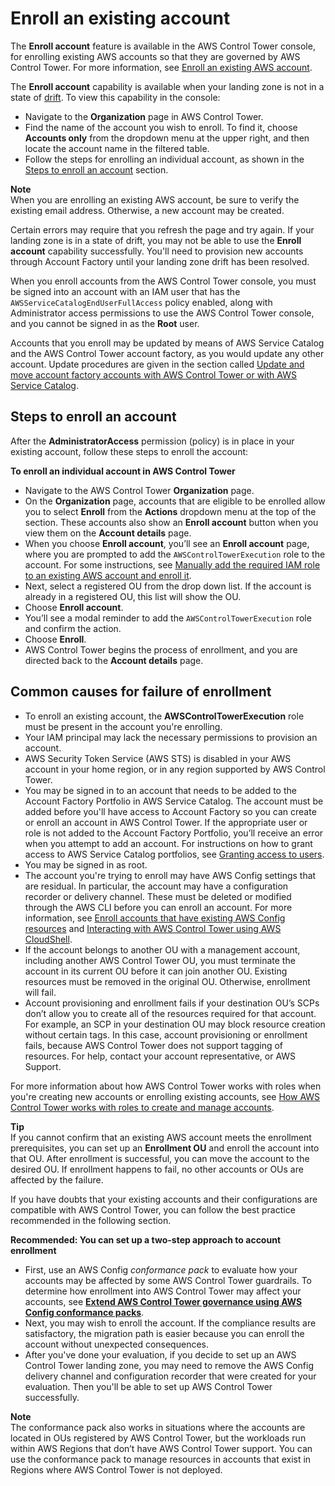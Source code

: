 # Enroll an existing account<a name="quick-account-provisioning"></a>

The **Enroll account** feature is available in the AWS Control Tower console, for enrolling existing AWS accounts so that they are governed by AWS Control Tower\. For more information, see [Enroll an existing AWS account](enroll-account.md)\.

The **Enroll account** capability is available when your landing zone is not in a state of [drift](https://docs.aws.amazon.com/controltower/latest/userguide/drift.html)\. To view this capability in the console:
+ Navigate to the **Organization** page in AWS Control Tower\.
+ Find the name of the account you wish to enroll\. To find it, choose **Accounts only** from the dropdown menu at the upper right, and then locate the account name in the filtered table\.
+ Follow the steps for enrolling an individual account, as shown in the [Steps to enroll an account](#enrollment-steps) section\.

**Note**  
When you are enrolling an existing AWS account, be sure to verify the existing email address\. Otherwise, a new account may be created\.

Certain errors may require that you refresh the page and try again\. If your landing zone is in a state of drift, you may not be able to use the **Enroll account** capability successfully\. You'll need to provision new accounts through Account Factory until your landing zone drift has been resolved\. 

When you enroll accounts from the AWS Control Tower console, you must be signed into an account with an IAM user that has the `AWSServiceCatalogEndUserFullAccess` policy enabled, along with Administrator access permissions to use the AWS Control Tower console, and you cannot be signed in as the **Root** user\.

Accounts that you enroll may be updated by means of AWS Service Catalog and the AWS Control Tower account factory, as you would update any other account\. Update procedures are given in the section called [Update and move account factory accounts with AWS Control Tower or with AWS Service Catalog](updating-account-factory-accounts.md)\. 

## Steps to enroll an account<a name="enrollment-steps"></a>

After the **AdministratorAccess** permission \(policy\) is in place in your existing account, follow these steps to enroll the account:

**To enroll an individual account in AWS Control Tower**
+ Navigate to the AWS Control Tower **Organization** page\.
+ On the **Organization** page, accounts that are eligible to be enrolled allow you to select **Enroll** from the **Actions** dropdown menu at the top of the section\. These accounts also show an **Enroll account** button when you view them on the **Account details** page\.
+ When you choose **Enroll account**, you’ll see an **Enroll account** page, where you are prompted to add the `AWSControlTowerExecution` role to the account\. For some instructions, see [Manually add the required IAM role to an existing AWS account and enroll it](enroll-manually.md)\.
+ Next, select a registered OU from the drop down list\. If the account is already in a registered OU, this list will show the OU\.
+ Choose **Enroll account**\.
+ You’ll see a modal reminder to add the `AWSControlTowerExecution` role and confirm the action\.
+ Choose **Enroll**\.
+ AWS Control Tower begins the process of enrollment, and you are directed back to the **Account details** page\.

## Common causes for failure of enrollment<a name="common-causes-for-enrollment-failure"></a>
+ To enroll an existing account, the **AWSControlTowerExecution** role must be present in the account you're enrolling\.
+ Your IAM principal may lack the necessary permissions to provision an account\.
+ AWS Security Token Service \(AWS STS\) is disabled in your AWS account in your home region, or in any region supported by AWS Control Tower\.
+ You may be signed in to an account that needs to be added to the Account Factory Portfolio in AWS Service Catalog\. The account must be added before you'll have access to Account Factory so you can create or enroll an account in AWS Control Tower\. If the appropriate user or role is not added to the Account Factory Portfolio, you’ll receive an error when you attempt to add an account\. For instructions on how to grant access to AWS Service Catalog portfolios, see [Granting access to users](https://docs.aws.amazon.com/servicecatalog/latest/adminguide/catalogs_portfolios_users.html)\.
+ You may be signed in as root\.
+ The account you're trying to enroll may have AWS Config settings that are residual\. In particular, the account may have a configuration recorder or delivery channel\. These must be deleted or modified through the AWS CLI before you can enroll an account\. For more information, see [Enroll accounts that have existing AWS Config resources](existing-config-resources.md) and [Interacting with AWS Control Tower using AWS CloudShell](using-aws-with-cloudshell.md#cshell-examples)\. 
+ If the account belongs to another OU with a management account, including another AWS Control Tower OU, you must terminate the account in its current OU before it can join another OU\. Existing resources must be removed in the original OU\. Otherwise, enrollment will fail\.
+ Account provisioning and enrollment fails if your destination OU’s SCPs don’t allow you to create all of the resources required for that account\. For example, an SCP in your destination OU may block resource creation without certain tags\. In this case, account provisioning or enrollment fails, because AWS Control Tower does not support tagging of resources\. For help, contact your account representative, or AWS Support\.

For more information about how AWS Control Tower works with roles when you're creating new accounts or enrolling existing accounts, see [How AWS Control Tower works with roles to create and manage accounts](roles-how.md)\.

**Tip**  
If you cannot confirm that an existing AWS account meets the enrollment prerequisites, you can set up an **Enrollment OU** and enroll the account into that OU\. After enrollment is successful, you can move the account to the desired OU\. If enrollment happens to fail, no other accounts or OUs are affected by the failure\.

If you have doubts that your existing accounts and their configurations are compatible with AWS Control Tower, you can follow the best practice recommended in the following section\. 

**Recommended: You can set up a two\-step approach to account enrollment**
+ First, use an AWS Config *conformance pack* to evaluate how your accounts may be affected by some AWS Control Tower guardrails\. To determine how enrollment into AWS Control Tower may affect your accounts, see **[ Extend AWS Control Tower governance using AWS Config conformance packs](http://aws.amazon.com/blogs/mt/extend-aws-control-tower-governance-using-aws-config-conformance-packs/)**\. 
+ Next, you may wish to enroll the account\. If the compliance results are satisfactory, the migration path is easier because you can enroll the account without unexpected consequences\.
+ After you've done your evaluation, if you decide to set up an AWS Control Tower landing zone, you may need to remove the AWS Config delivery channel and configuration recorder that were created for your evaluation\. Then you'll be able to set up AWS Control Tower successfully\.

**Note**  
The conformance pack also works in situations where the accounts are located in OUs registered by AWS Control Tower, but the workloads run within AWS Regions that don’t have AWS Control Tower support\. You can use the conformance pack to manage resources in accounts that exist in Regions where AWS Control Tower is not deployed\.